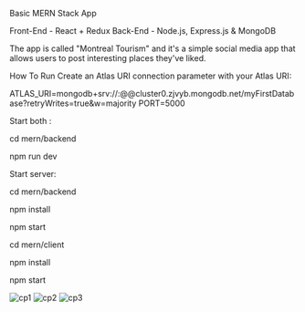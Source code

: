 Basic MERN Stack App

Front-End - React + Redux
Back-End - Node.js, Express.js & MongoDB

The app is called "Montreal Tourism" and it's a simple social media app that allows users to post interesting places they've liked.

How To Run
Create an Atlas URI connection parameter with your Atlas URI:

ATLAS_URI=mongodb+srv://<username>:<password>@@cluster0.zjvyb.mongodb.net/myFirstDatabase?retryWrites=true&w=majority
PORT=5000

  Start both : 

  cd mern/backend
	
  npm run dev


  Start server:
	
  cd mern/backend
	
  npm install
	
  npm start

  cd mern/client
	
  npm install
	
  npm start
	

![cp1](https://user-images.githubusercontent.com/51288525/150846796-67f68b27-6bba-4dce-9669-4c99f3107fc1.png)
![cp2](https://user-images.githubusercontent.com/51288525/150846833-51f5cf65-c18e-4f3c-b8a9-23fb678b6c1d.png)
![cp3](https://user-images.githubusercontent.com/51288525/150846850-0cee72be-816a-4e90-8fc2-4c2302cb459e.png)
